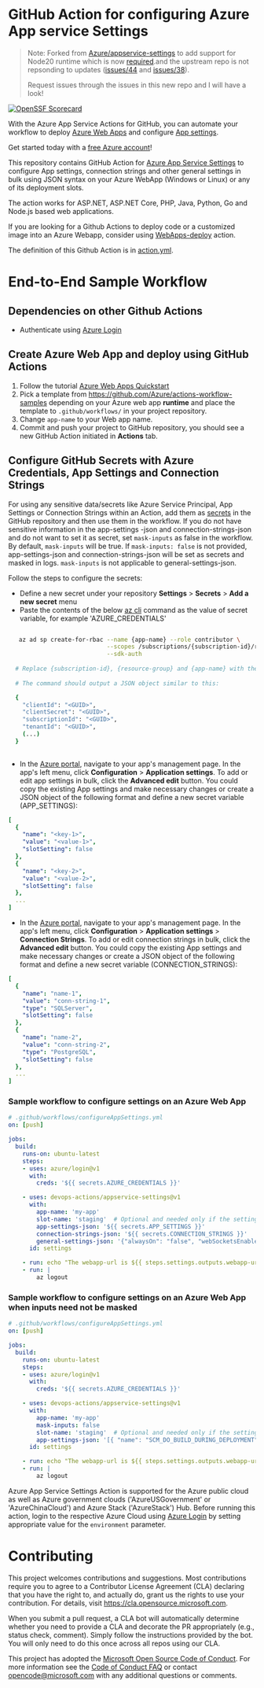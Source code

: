# GitHub Action for configuring Azure App service Settings
> Note: Forked from [Azure/appservice-settings](https://github.com/Azure/appservice-settings) to add support for Node20 runtime which is now [required](https://github.blog/changelog/2023-09-22-github-actions-transitioning-from-node-16-to-node-20/).and the upstream repo is not repsonding to updates ([issues/44](https://github.com/Azure/appservice-settings/issues/44) and [issues/38](https://github.com/Azure/appservice-settings/issues/38)).
> 
> Request issues through the issues in this new repo and I will have a look!

[![OpenSSF Scorecard](https://api.securityscorecards.dev/projects/github.com/devops-actions/azure-appservice-settings/badge)](https://api.securityscorecards.dev/projects/github.com/devops-actions/azure-appservice-settings)

With the Azure App Service Actions for GitHub, you can automate your workflow to deploy [Azure Web Apps](https://azure.microsoft.com/en-us/services/app-service/web/) and configure [App settings](https://docs.microsoft.com/en-us/azure/app-service/configure-common).

Get started today with a [free Azure account](https://azure.com/free/open-source)!

This repository contains GitHub Action for [Azure App Service Settings](https://github.com/devops-actions/appservice-settings) to configure App settings, connection strings and other general settings in bulk using JSON syntax on your Azure WebApp (Windows or Linux) or any of its deployment slots. 

The action works for ASP.NET, ASP.NET Core, PHP, Java, Python, Go and Node.js based web applications.

If you are looking for a Github Actions to deploy code or a customized image into an Azure Webapp, consider using [WebApps-deploy](https://github.com/Azure/webapps-deploy) action.

The definition of this Github Action is in [action.yml](https://github.com/Azure/appservice-settings/blob/master/action.yml).

# End-to-End Sample Workflow

## Dependencies on other Github Actions

* Authenticate using [Azure Login](https://github.com/Azure/login)

## Create Azure Web App and deploy using GitHub Actions
1. Follow the tutorial [Azure Web Apps Quickstart](https://docs.microsoft.com/en-us/azure/app-service/overview#next-steps)
2. Pick a template from https://github.com/Azure/actions-workflow-samples depending on your Azure web app **runtime** and place the template to `.github/workflows/` in your project repository.
3. Change `app-name` to your Web app name.
4. Commit and push your project to GitHub repository, you should see a new GitHub Action initiated in **Actions** tab.

## Configure GitHub Secrets with Azure Credentials, App Settings and Connection Strings
For using any sensitive data/secrets like Azure Service Principal, App Settings or Connection Strings within an Action, add them as [secrets](https://help.github.com/en/articles/virtual-environments-for-github-actions#creating-and-using-secrets-encrypted-variables) in the GitHub repository and then use them in the workflow. If you do not have sensitive information in the app-settings -json and connection-strings-json and do not want to set it as secret, set `mask-inputs` as false in the workflow. By default, `mask-inputs` will be true. If `mask-inputs: false` is not provided, app-settings-json and connection-strings-json will be set as secrets and masked in logs. `mask-inputs` is not applicable to general-settings-json.

Follow the steps to configure the secrets:
  * Define a new secret under your repository **Settings** > **Secrets** > **Add a new secret** menu
  * Paste the contents of the below [az cli](https://docs.microsoft.com/en-us/cli/azure/?view=azure-cli-latest) command as the value of secret variable, for example 'AZURE_CREDENTIALS'
```bash  

   az ad sp create-for-rbac --name {app-name} --role contributor \
                            --scopes /subscriptions/{subscription-id}/resourceGroups/{resource-group} \
                            --sdk-auth
                            
  # Replace {subscription-id}, {resource-group} and {app-name} with the subscription, resource group and name of the WebApp
  
  # The command should output a JSON object similar to this:

  {
    "clientId": "<GUID>",
    "clientSecret": "<GUID>",
    "subscriptionId": "<GUID>",
    "tenantId": "<GUID>",
    (...)
  }
  
```
* In the [Azure portal](https://portal.azure.com/), navigate to your app's management page. In the app's left menu, click **Configuration** > **Application settings**. To add or edit app settings in bulk, click the **Advanced edit** button.
You could copy the existing App settings and make necessary changes or create a JSON object of the following format and define a new secret variable (APP_SETTINGS):
```yaml
[
  {
    "name": "<key-1>",
    "value": "<value-1>",
    "slotSetting": false
  },
  {
    "name": "<key-2>",
    "value": "<value-2>",
    "slotSetting": false
  },
  ...
]
 ```
* In the [Azure portal](https://portal.azure.com/), navigate to your app's management page. In the app's left menu, click **Configuration** > **Application settings** > **Connection Strings**. To add or edit connection strings in bulk, click the **Advanced edit** button.
You could copy the existing App settings and make necessary changes or create a JSON object of the following format and define a new secret variable (CONNECTION_STRINGS):
```yaml
[
  {
    "name": "name-1",
    "value": "conn-string-1",
    "type": "SQLServer",
    "slotSetting": false
  },
  {
    "name": "name-2",
    "value": "conn-string-2",
    "type": "PostgreSQL",
    "slotSetting": false
  },
  ...
]
 ```
 
### Sample workflow to configure settings on an Azure Web App

```yaml
# .github/workflows/configureAppSettings.yml
on: [push]

jobs:
  build:
    runs-on: ubuntu-latest
    steps:
    - uses: azure/login@v1
      with:
        creds: '${{ secrets.AZURE_CREDENTIALS }}'

    - uses: devops-actions/appservice-settings@v1
      with:
        app-name: 'my-app'
        slot-name: 'staging'  # Optional and needed only if the settings have to be configured on the specific deployment slot
        app-settings-json: '${{ secrets.APP_SETTINGS }}' 
        connection-strings-json: '${{ secrets.CONNECTION_STRINGS }}'
        general-settings-json: '{"alwaysOn": "false", "webSocketsEnabled": "true"}' #'General configuration settings as Key Value pairs'
      id: settings

    - run: echo "The webapp-url is ${{ steps.settings.outputs.webapp-url }}"
    - run: |
        az logout
 ```

### Sample workflow to configure settings on an Azure Web App when inputs need not be masked
```yaml
# .github/workflows/configureAppSettings.yml
on: [push]

jobs:
  build:
    runs-on: ubuntu-latest
    steps:
    - uses: azure/login@v1
      with:
        creds: '${{ secrets.AZURE_CREDENTIALS }}'

    - uses: devops-actions/appservice-settings@v1
      with:
        app-name: 'my-app'
        mask-inputs: false
        slot-name: 'staging'  # Optional and needed only if the settings have to be configured on the specific deployment slot
        app-settings-json: '[{ "name": "SCM_DO_BUILD_DURING_DEPLOYMENT", "value": "1", "slotSetting": false }]'
      id: settings

    - run: echo "The webapp-url is ${{ steps.settings.outputs.webapp-url }}"
    - run: |
        az logout
 ```

Azure App Service Settings Action is supported for the Azure public cloud as well as Azure government clouds ('AzureUSGovernment' or 'AzureChinaCloud') and Azure Stack ('AzureStack') Hub. Before running this action, login to the respective Azure Cloud  using [Azure Login](https://github.com/Azure/login) by setting appropriate value for the `environment` parameter.

# Contributing

This project welcomes contributions and suggestions.  Most contributions require you to agree to a
Contributor License Agreement (CLA) declaring that you have the right to, and actually do, grant us
the rights to use your contribution. For details, visit https://cla.opensource.microsoft.com.

When you submit a pull request, a CLA bot will automatically determine whether you need to provide
a CLA and decorate the PR appropriately (e.g., status check, comment). Simply follow the instructions
provided by the bot. You will only need to do this once across all repos using our CLA.

This project has adopted the [Microsoft Open Source Code of Conduct](https://opensource.microsoft.com/codeofconduct/).
For more information see the [Code of Conduct FAQ](https://opensource.microsoft.com/codeofconduct/faq/) or
contact [opencode@microsoft.com](mailto:opencode@microsoft.com) with any additional questions or comments.
